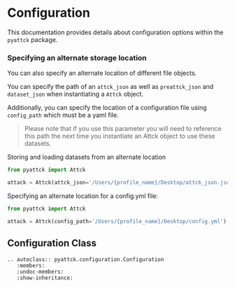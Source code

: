 # Configuration

This documentation provides details about configuration options within the `pyattck` package.


### Specifying an alternate storage location

You can also specify an alternate location of different file objects.

You can specify the path of an `attck_json` as well as `preattck_json` and `dataset_json` when instantiating a `Attck` object.

Additionally, you can specify the location of a configuration file using `config_path` which must be a yaml file.

   > Please note that if you use this parameter you will need to reference this path the next time you instantiate an Attck object to use these datasets.

Storing and loading datasets from an alternate location

```python
from pyattck import Attck

attack = Attck(attck_json='/Users/{profile_name}/Desktop/attck_json.json', preattck_json='/Users/{profile_name}/Desktop/preattack.json', dataset_json='/Users/{profile_name}/Desktop/dataset_json.json')
```

Specifying an alternate location for a config.yml file:

```python
from pyattck import Attck

attack = Attck(config_path='/Users/{profile_name}/Desktop/config.yml')
```


## Configuration Class

```eval_rst
.. autoclass:: pyattck.configuration.Configuration
   :members:
   :undoc-members:
   :show-inheritance:
```